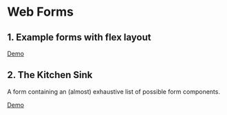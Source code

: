 # Web Forms
## 1. Example forms with flex layout
[Demo](example-fields)

## 2. The Kitchen Sink
A form containing an (almost) exhaustive list of possible form components.

[Demo](kitchen-sink)
